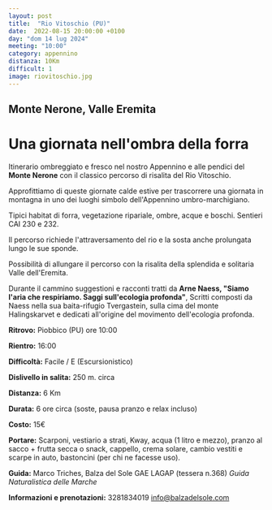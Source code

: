 ```yaml
---
layout: post
title:  "Rio Vitoschio (PU)"
date:  2022-08-15 20:00:00 +0100
day: "dom 14 lug 2024"
meeting: "10:00"
category: appennino
distanza: 10Km
difficult: 1
image: riovitoschio.jpg
---
```


## Monte Nerone, Valle Eremita

# Una giornata nell'ombra della forra


Itinerario ombreggiato e fresco nel nostro Appennino e alle pendici del **Monte Nerone** con il classico percorso di risalita del Rio Vitoschio.

Approfittiamo di queste giornate calde estive per trascorrere una giornata in montagna in uno dei luoghi simbolo dell'Appennino umbro-marchigiano. 

Tipici habitat di forra, vegetazione ripariale, ombre, acque e boschi. Sentieri CAI 230 e 232.

Il percorso richiede l'attraversamento del rio e la sosta anche prolungata lungo le sue sponde.

Possibilità di allungare il percorso con la risalita della splendida e solitaria Valle dell'Eremita.


Durante il cammino suggestioni e racconti tratti da **Arne Naess, "Siamo l'aria che respiriamo. Saggi sull'ecologia profonda"**, Scritti composti da Naess nella sua baita-rifugio Tvergastein, sulla cima del monte Halingskarvet e dedicati all'origine del movimento dell'ecologia profonda.


**Ritrovo:** Piobbico (PU) ore 10:00

**Rientro:** 16:00 

**Difficoltà:** Facile / E (Escursionistico)

**Dislivello in salita:**  250 m. circa

**Distanza:** 6 Km

**Durata:** 6 ore circa (soste, pausa pranzo e relax incluso)

**Costo:** 15€

**Portare:** Scarponi, vestiario a strati, Kway, acqua (1 litro e mezzo), pranzo al sacco + frutta secca o snack, cappello, crema solare, cambio vestiti e scarpe in auto, bastoncini (per chi ne facesse uso). 

**Guida:** Marco Triches, Balza del Sole GAE LAGAP (tessera n.368)
*Guida Naturalistica delle Marche*

**Informazioni e prenotazioni:** 3281834019 info@balzadelsole.com
